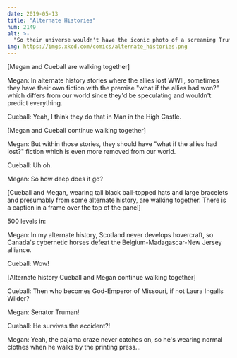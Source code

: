 ```yaml
---
date: 2019-05-13
title: "Alternate Histories"
num: 2149
alt: >-
  "So their universe wouldn't have the iconic photo of a screaming Truman being hoisted aloft by the newspaper-printing machinery..."
img: https://imgs.xkcd.com/comics/alternate_histories.png
---
```

[Megan and Cueball are walking together]

Megan: In alternate history stories where the allies lost WWII, sometimes they have their own fiction with the premise "what if the allies had won?" which differs from our world since they'd be speculating and wouldn't predict everything.

Cueball: Yeah, I think they do that in Man in the High Castle.

[Megan and Cueball continue walking together]

Megan: But within those stories, they should have "what if the allies had lost?" fiction which is even more removed from our world.

Cueball: Uh oh.

Megan: So how deep does it go?

[Cueball and Megan, wearing tall black ball-topped hats and large bracelets and presumably from some alternate history, are walking together. There is a caption in a frame over the top of the panel]

500 levels in:

Megan: In my alternate history, Scotland never develops hovercraft, so Canada's cybernetic horses defeat the Belgium-Madagascar-New Jersey alliance.

Cueball: Wow!

[Alternate history Cueball and Megan continue walking together]

Cueball: Then who becomes God-Emperor of Missouri, if not Laura Ingalls Wilder?

Megan: Senator Truman!

Cueball: He survives the accident?!

Megan: Yeah, the pajama craze never catches on, so he's wearing normal clothes when he walks by the printing press...